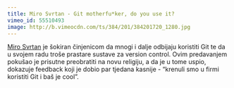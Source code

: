 ```yaml
---
title: Miro Svrtan - Git motherfu*ker, do you use it?
vimeo_id: 55510493
image: http://b.vimeocdn.com/ts/384/201/384201720_1280.jpg
---
```


[Miro Svrtan](http://twitter.com/msvrtan) je šokiran činjenicom da mnogi i dalje
odbijaju koristiti Git te da u svojem radu troše prastare sustave za version
control. Ovim predavanjem pokušao je prisutne preobratiti na novu religiju, a da
je u tome uspio, dokazuje feedback koji je dobio par tjedana kasnije - “krenuli
smo u firmi koristiti Git i baš je cool”.
